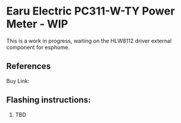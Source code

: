 # Earu Electric PC311-W-TY Power Meter - WIP
This is a work in progress, waiting on the HLW8112 driver external component for esphome. 
## References
Buy Link: 

## Flashing instructions:
1. TBD